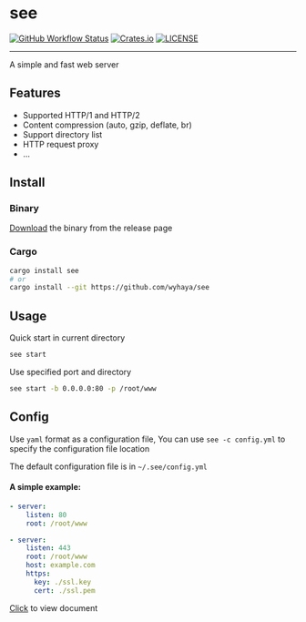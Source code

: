 
# see

[![GitHub Workflow Status](https://img.shields.io/github/workflow/status/wyhaya/see/Build?style=flat-square)](https://github.com/wyhaya/see/actions)
[![Crates.io](https://img.shields.io/crates/v/see.svg?style=flat-square)](https://crates.io/crates/see)
[![LICENSE](https://img.shields.io/crates/l/see.svg?style=flat-square)](https://github.com/wyhaya/see/blob/master/LICENSE)

---

A simple and fast web server

## Features

* Supported HTTP/1 and HTTP/2
* Content compression (auto, gzip, deflate, br)
* Support directory list
* HTTP request proxy
* ...

## Install

### Binary

[Download](https://github.com/wyhaya/see/releases) the binary from the release page

### Cargo

```bash
cargo install see
# or
cargo install --git https://github.com/wyhaya/see
```

## Usage

Quick start in current directory

```bash
see start
```

Use specified port and directory

```bash
see start -b 0.0.0.0:80 -p /root/www
```

## Config

Use `yaml` format as a configuration file, You can use `see -c config.yml` to specify the configuration file location

The default configuration file is in `~/.see/config.yml`

#### A simple example: 

```yaml
- server:
    listen: 80
    root: /root/www

- server:
    listen: 443
    root: /root/www
    host: example.com
    https:
      key: ./ssl.key
      cert: ./ssl.pem
```

[Click](./docs/config.md) to view document
